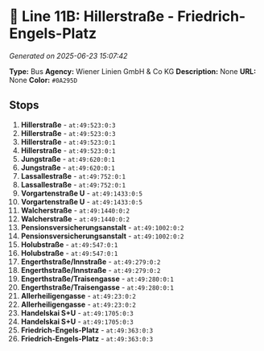 # 🚌 Line 11B: Hillerstraße - Friedrich-Engels-Platz

*Generated on 2025-06-23 15:07:42*

**Type:** Bus
**Agency:** Wiener Linien GmbH & Co KG
**Description:** None
**URL:** None
**Color:** `#0A295D`

## Stops

1. **Hillerstraße** - `at:49:523:0:3`
2. **Hillerstraße** - `at:49:523:0:3`
3. **Hillerstraße** - `at:49:523:0:1`
4. **Hillerstraße** - `at:49:523:0:1`
5. **Jungstraße** - `at:49:620:0:1`
6. **Jungstraße** - `at:49:620:0:1`
7. **Lassallestraße** - `at:49:752:0:1`
8. **Lassallestraße** - `at:49:752:0:1`
9. **Vorgartenstraße U** - `at:49:1433:0:5`
10. **Vorgartenstraße U** - `at:49:1433:0:5`
11. **Walcherstraße** - `at:49:1440:0:2`
12. **Walcherstraße** - `at:49:1440:0:2`
13. **Pensionsversicherungsanstalt** - `at:49:1002:0:2`
14. **Pensionsversicherungsanstalt** - `at:49:1002:0:2`
15. **Holubstraße** - `at:49:547:0:1`
16. **Holubstraße** - `at:49:547:0:1`
17. **Engerthstraße/Innstraße** - `at:49:279:0:2`
18. **Engerthstraße/Innstraße** - `at:49:279:0:2`
19. **Engerthstraße/Traisengasse** - `at:49:280:0:1`
20. **Engerthstraße/Traisengasse** - `at:49:280:0:1`
21. **Allerheiligengasse** - `at:49:23:0:2`
22. **Allerheiligengasse** - `at:49:23:0:2`
23. **Handelskai S+U** - `at:49:1705:0:3`
24. **Handelskai S+U** - `at:49:1705:0:3`
25. **Friedrich-Engels-Platz** - `at:49:363:0:3`
26. **Friedrich-Engels-Platz** - `at:49:363:0:3`